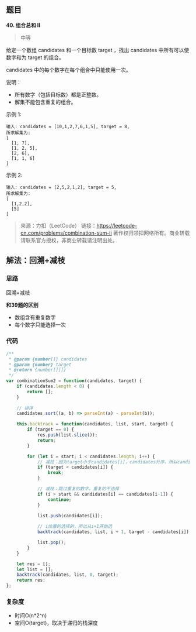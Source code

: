 ## 题目
**40. 组合总和 II**
>中等

给定一个数组 candidates 和一个目标数 target ，找出 candidates 中所有可以使数字和为 target 的组合。

candidates 中的每个数字在每个组合中只能使用一次。

说明：

* 所有数字（包括目标数）都是正整数。
* 解集不能包含重复的组合。 

示例 1:
```
输入: candidates = [10,1,2,7,6,1,5], target = 8,
所求解集为:
[
  [1, 7],
  [1, 2, 5],
  [2, 6],
  [1, 1, 6]
]
```

示例 2:
```
输入: candidates = [2,5,2,1,2], target = 5,
所求解集为:
[
  [1,2,2],
  [5]
]
```

>来源：力扣（LeetCode）
链接：https://leetcode-cn.com/problems/combination-sum-ii
著作权归领扣网络所有。商业转载请联系官方授权，非商业转载请注明出处。

## 解法：回溯+减枝
### 思路
回溯+减枝



**和39题的区别**

* 数组含有重复数字
* 每个数字只能选择一次



### 代码
```js
/**
 * @param {number[]} candidates
 * @param {number} target
 * @return {number[][]}
 */
var combinationSum2 = function(candidates, target) {
    if (candidates.length < 0) {
        return [];
    }
    
    // 排序
    candidates.sort((a, b) => parseInt(a) - parseInt(b));

    this.backtrack = function(candidates, list, start, target) {
        if (target == 0) {
            res.push(list.slice());
            return;
        }

        for (let i = start; i < candidates.length; i++) {
            // 减枝：因为target小于candidates[i]，candidates升序，所以candidates从i+1后面的数肯定大于target，直接break 进行减枝
            if (target < candidates[i]) {
                break;
            }

            // 减枝：跳过重复的数字，重复的不选择 
            if (i > start && candidates[i] == candidates[i-1]) {
                continue;
            }

            list.push(candidates[i]);
            
            // i位置的选择的，所以从i+1开始选
            backtrack(candidates, list, i + 1, target - candidates[i]);

            list.pop();
        }
    }

    let res = [];
    let list = [];
    backtrack(candidates, list, 0, target);
    return res;
};
```

### 复杂度
* 时间O(n*2^n)
* 空间O(target)，取决于递归的栈深度
